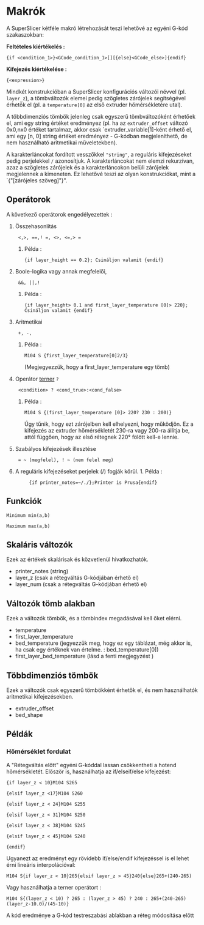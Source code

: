 # Makrók

A SuperSlicer kétféle makró létrehozását teszi lehetővé az egyéni G-kód szakaszokban:

**Feltételes kiértékelés :**

```text
{if <condition_1>}<GCode_condition_1>[][{else}<GCode_else>]{endif}
```

**Kifejezés kiértékelése :**

```text
{<expression>}
```

Mindkét konstrukcióban a SuperSlicer konfigurációs változói névvel \(pl. `layer_z`\), a tömbváltozók elemei pedig szögletes zárójelek segítségével érhetők el \(pl. a `temperature[0]` az első extruder hőmérsékletére utal\).

A többdimenziós tömbök jelenleg csak egyszerű tömbváltozóként érhetőek el, ami egy string értéket eredményez \(pl. ha az `extruder_offset` változó 0x0,nx0 értéket tartalmaz, akkor csak \`extruder\_variable\[1\]-ként érhető el, ami egy \[n, 0\] string értéket eredményez - G-kódban megjeleníthető, de nem használható aritmetikai műveletekben\).

A karakterláncokat fordított vesszőkkel `"string"`, a reguláris kifejezéseket pedig perjelekkel `/` azonosítjuk. A karakterláncokat nem elemzi rekurzívan, azaz a szögletes zárójelek és a karakterláncokon belüli zárójelek megjelennek a kimeneten. Ez lehetővé teszi az olyan konstrukciókat, mint a \`{"\[zárójeles szöveg\]"}".

## Operátorok

A következő operátorok engedélyezettek :

1. Összehasonlítás

   ```text
    <,>, ==,! =, <>, <=,> =
   ```

   1. Példa :

      `{if layer_height == 0.2}; Csináljon valamit {endif}`

2. Boole-logika vagy annak megfelelői,

   ```text
    &&, ||,!
   ```

   1. Példa :

      `{if layer_height> 0.1 and first_layer_temperature [0]> 220}; Csináljon valamit {endif}`

3. Aritmetikai

   ```text
    +, -, 
   ```

   1. Példa :

      `M104 S {first_layer_temperature[0]2/3}`

      \(Megjegyezzük, hogy a first\_layer\_temperature egy tömb\)

4. Operátor [terner](https://hu.abcdef.wiki/wiki/Ternary_operation) `?`

   ```text
    <condition> ? <cond_true>:<cond_false>
   ```

   1. Példa :

      `M104 S {(first_layer_temperature [0]> 220? 230 : 200)}`

      Úgy tűnik, hogy ezt zárójelben kell elhelyezni, hogy működjön. Ez a kifejezés az extruder hőmérsékletét 230-ra vagy 200-ra állítja be, attól függően, hogy az első rétegnek 220° fölött kell-e lennie.

5. Szabályos kifejezések illesztése

   ```text
    = ~ (megfelel), ! ~ (nem felel meg)
   ```

6. A reguláris kifejezéseket perjelek \(/\) fogják körül. 1. Példa :

   ```text
        {if printer_notes=~/./};Printer is Prusa{endif}
   ```

## Funkciók

```text
Minimum min(a,b)

Maximum max(a,b)
```

## Skaláris változók

Ezek az értékek skalárisak és közvetlenül hivatkozhatók.

* printer\_notes \(string\)
* layer\_z \(csak a rétegváltás G-kódjában érhető el\)
* layer\_num \(csak a rétegváltás G-kódjában érhető el\)

## Változók tömb alakban

Ezek a változók tömbök, és a tömbindex megadásával kell őket elérni.

* temperature
* first\_layer\_temperature
* bed\_temperature \(jegyezzük meg, hogy ez egy táblázat, még akkor is, ha csak egy értéknek van értelme. : bed\_temperature\[0\]\)
* first\_layer\_bed\_temperature \(lásd a fenti megjegyzést \)

## Többdimenziós tömbök

Ezek a változók csak egyszerű tömbökként érhetők el, és nem használhatók aritmetikai kifejezésekben.

* extruder\_offset
* bed\_shape

## Példák

### Hőmérséklet fordulat

A "Rétegváltás előtt" egyéni G-kóddal lassan csökkentheti a hotend hőmérsékletét. Először is, használhatja az if/elseif/else kifejezést:

```text
{if layer_z < 10}M104 S265

{elsif layer_z <17}M104 S260

{elsif layer_z < 24}M104 S255

{elsif layer_z < 31}M104 S250

{elsif layer_z < 38}M104 S245

{elsif layer_z < 45}M104 S240

{endif}
```

Ugyanezt az eredményt egy rövidebb if/else/endif kifejezéssel is el lehet érni lineáris interpolációval:

```text
M104 S{if layer_z < 10}265{elsif layer_z > 45}240{else}265+(240-265)
```

Vagy használhatja a terner operátort :

```text
M104 S{(layer_z < 10) ? 265 : (layer_z > 45) ? 240 : 265+(240-265)(layer_z-10.0)/(45-10)}
```

A kód eredménye a G-kód testreszabási ablakban a réteg módosítása előtt

